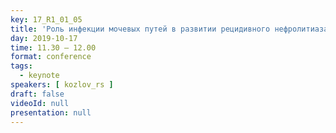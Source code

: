 ```yaml
---
key: 17_R1_01_05
title: 'Роль инфекции мочевых путей в развитии рецидивного нефролитиаза'
day: 2019-10-17
time: 11.30 – 12.00
format: conference
tags:
  - keynote
speakers: [ kozlov_rs ]
draft: false
videoId: null
presentation: null
---
```

